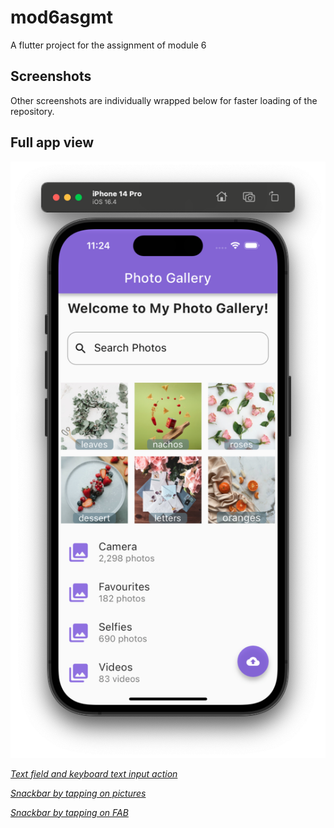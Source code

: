 # mod6asgmt

A flutter project for the assignment of module 6

## Screenshots
Other screenshots are individually wrapped below for faster loading of the repository.

## Full app view
![Alt Text](images/screenshots/ss1.png)

[*Text field and keyboard text input action*](images/screenshots/ss2.png)

[*Snackbar by tapping on pictures*](images/screenshots/ss3.png)

[*Snackbar by tapping on FAB*](images/screenshots/ss4.png)


